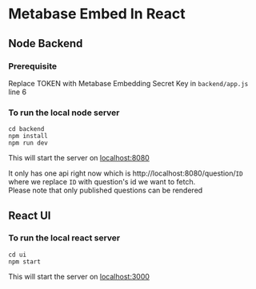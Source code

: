# Metabase Embed In React

## Node Backend

### Prerequisite

Replace TOKEN with Metabase Embedding Secret Key in `backend/app.js` line 6

### To run the local node server

``` 
cd backend
npm install
npm run dev
```

This will start the server on [localhost:8080](http://localhost:8080/)

It only has one api right now which is http://localhost:8080/question/`ID` where we replace `ID` with question's id we want to fetch.\
Please note that only published questions can be rendered

## React UI

### To run the local react server

```
cd ui
npm start
```

This will start the server on [localhost:3000](http://localhost:3000/)
